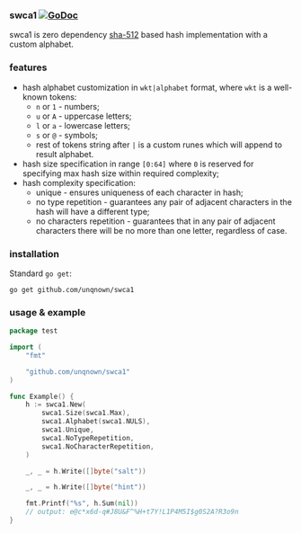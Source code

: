 ### swca1 [![GoDoc](https://godoc.org/github.com/unqnown/swca1?status.svg)](https://godoc.org/github.com/unqnown/swca1)

swca1 is zero dependency [sha-512](https://godoc.org/crypto/sha512) based hash implementation with a custom alphabet.

### features

- hash alphabet customization in `wkt|alphabet` format, where `wkt` is a well-known tokens:
    * `n` or `1` - numbers;
    * `u` or `A` - uppercase letters;
    * `l` or `a` - lowercase letters;
    * `s` or `@` - symbols;
    * rest of tokens string after `|` is a custom runes which will append to result alphabet.
- hash size specification in range `[0:64]` where `0` is reserved for specifying max hash size within required complexity;
- hash complexity specification:
    * unique - ensures uniqueness of each character in hash;
    * no type repetition - guarantees any pair of adjacent characters in the hash will have a different type;
    * no characters repetition - guarantees that in any pair of adjacent characters there will be no more than one letter, regardless of case. 

### installation

Standard `go get`:

```shell script
go get github.com/unqnown/swca1
````

### usage & example

```go
package test

import (
	"fmt"

	"github.com/unqnown/swca1"
)

func Example() {
	h := swca1.New(
		swca1.Size(swca1.Max),
		swca1.Alphabet(swca1.NULS),
		swca1.Unique,
		swca1.NoTypeRepetition,
		swca1.NoCharacterRepetition,
	)

	_, _ = h.Write([]byte("salt"))

	_, _ = h.Write([]byte("hint"))

	fmt.Printf("%s", h.Sum(nil))
	// output: e@c*x6d-q#J8U&F^%H+t7Y!L1P4M5I$g0S2A?R3o9n
}
```
